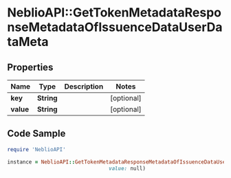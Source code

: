 # NeblioAPI::GetTokenMetadataResponseMetadataOfIssuenceDataUserDataMeta

## Properties
Name | Type | Description | Notes
------------ | ------------- | ------------- | -------------
**key** | **String** |  | [optional] 
**value** | **String** |  | [optional] 

## Code Sample

```ruby
require 'NeblioAPI'

instance = NeblioAPI::GetTokenMetadataResponseMetadataOfIssuenceDataUserDataMeta.new(key: null,
                                 value: null)
```


